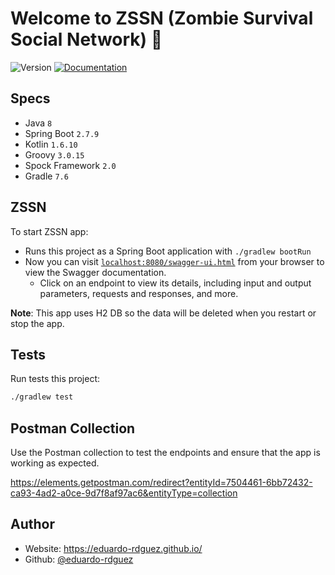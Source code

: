 # Welcome to ZSSN (Zombie Survival Social Network) 🧟

![Version](https://img.shields.io/badge/version-0.1.0-blue.svg?cacheSeconds=2592000)
[![Documentation](https://img.shields.io/badge/documentation-yes-brightgreen.svg)](https://github.com/eduardo-rdguez/zssn/blob/main/RUN.md)

## Specs

- Java `8`
- Spring Boot `2.7.9`
- Kotlin `1.6.10`
- Groovy `3.0.15`
- Spock Framework `2.0`
- Gradle `7.6`

## ZSSN

To start ZSSN app:

* Runs this project as a Spring Boot application with `./gradlew bootRun`
* Now you can visit [`localhost:8080/swagger-ui.html`](http://localhost:8080/swagger-ui.html) from your browser to view
  the Swagger documentation.
  * Click on an endpoint to view its details, including input and output parameters, requests and responses, and more.

**Note**: This app uses H2 DB so the data will be deleted when you restart or stop the app.

## Tests

Run tests this project:

```sh
./gradlew test
```

## Postman Collection

Use the Postman collection to test the endpoints and ensure that the app is working as expected.

https://elements.getpostman.com/redirect?entityId=7504461-6bb72432-ca93-4ad2-a0ce-9d7f8af97ac6&entityType=collection

## Author

- Website: <https://eduardo-rdguez.github.io/>
- Github: [@eduardo-rdguez](https://github.com/eduardo-rdguez)
